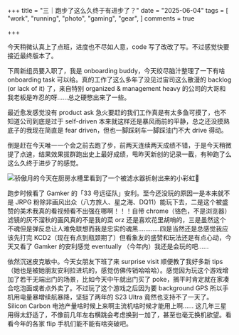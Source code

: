 +++
title = "三｜跑步了这么久终于有进步了？"
date = "2025-06-04"
tags = [
    "work",
    "running",
    "photo",
    "gaming",
    "gear",
]
comments = true

+++

今天稍微认真上了点班，进度也不尽如人意，code 写了改改了写。不过感觉快要接近最终版本了。

下周新组员要入职了，我是 onboarding buddy，今天绞尽脑汁整理了一下有啥 onboarding task 可以给。真的工作了这么多年了没见过宙司这么散漫的 backlog (or lack of it) 了，来自特别 organized & management heavy 的公司的大哥和我老板是咋忍的呀……总之硬憋出来了一些。

最近愈发感觉没有 product ask 急火要赶的我们工作真是有太多鱼可摸了，也不知道公司到底是过于 self-driven 本来就这样还是暴风雨前的平静，总之还没摸熟底子的我现在简直是 fear driven，但也一脚踩刹车一脚踩油门不大 drive 得动。

倒是赶在今天唯一一个会之前去跑了步，前两天连续两天成绩不错，于是今天稍微提了点速，结果效果拔群跑出史上最好成绩，甩昨天新创的记录一截，有种跑了么这么久终于进步了的感觉。

![骄傲月的今天在厨房水槽里看到了一个被滤水器折射出来的小彩虹🌈](https://media.douchi.space/douchi/media_attachments/files/114/628/304/201/442/478/original/90e2e6f5ac3efc97.png)

跑步时候看了 Gamker 的「33 号远征队」安利。至今还没玩的原因一是本来就不是 JRPG 粉除非画风出众（八方旅人、星之海、DQ11）能玩下去，二是这个被盛赞的美术我真的看视频看不出强在哪啊！！！自带 chrome（铬色，不是浏览器）滤镜的灰不溜秋的画风真的不是我的菜 orz 还是喜欢花里胡哨的，三是虽然这个不魂但是弹反总让人难免联想而我是忠实的魂黑…………四是当然还是总感觉我应该先打完 KCD2（现在有点到瓶颈期了）但看象友的盛赞和玩法还是有点心动，今天又看了 Gamker 的安利感觉 eventually （今年内）我还是会玩的吧……

依然沉迷皮克敏中。今天女朋友下班了来 surprise visit 顺便教了我好多新 tips（她也是被她朋友安利拉进坑的，感觉仿佛传销哈哈哈）。感觉因为玩这个游戏增加了若干无端出门的场景，比如今天中午就出门买了 poke，搁平时肯定就在家凑合吃泡面或者点外卖了。不过玩了这个游戏之后因为要 background GPS 所以手机用电量暴增续航暴降，坚挺了两年的 S23 Ultra 竟然也支持不了一天了。Silicon Carbon 电池产量啥时候上来啊主流机啥时候才能用上啊…… 这几年三星用得太舒适了，不像前几年左右横跳会考虑换到一加了，甚至也毫无换机欲望。看看今年的各家 flip 手机们能不能有啥突破吧。